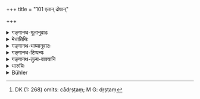 +++
title = "101 एतान् दोषान्"

+++

<details><summary>गङ्गानथ-मूलानुवादः</summary>

‘Having noticed all these evils proceeding prom perjury, speak out directly everything exactly what you have seen and heard.’—(101)
</details>

<details><summary>मेधातिथिः</summary>

ऊहापोहौ वर्जयित्वा यथादृष्टं यथाश्रुतं चादृष्टं[^१] तत्वेन ब्रूहि ॥ ८.१०१ ॥


[^१]:
     DK (1: 268) omits: cādṛṣṭaṃ; M G: dṛṣṭaṃ
</details>

<details><summary>गङ्गानथ-भाष्यानुवादः</summary>

Give up all suspense and hesitation, speak out what you have seen and heard.—(101)
</details>

<details><summary>गङ्गानथ-टिप्पन्यः</summary>

‘*Añjasā*’—‘Without hesitation or śilly-shallying (Medhātithi);—‘truly’ (Govindarāja and Kullūka);—‘quickly’ (Nārāyaṇa).

This verse is quoted in *Aparārka* (p. 674);—in *Smṛticandrikā* (Vyavahāra, p. 205), which explains ‘*añjasā*’ as ‘with a clear heart’;—and in *Kṛtyakalpataru* (35b).
</details>

<details><summary>गङ्गानथ-तुल्य-वाक्यानि</summary>

*Kātyāyana* (Aparārka, p. 675).—‘When they have assembled, they should
say exactly what they have seen or heard.’

[\[See texts under
74.\]]
</details>

<details><summary>भारुचिः</summary>

अमी पञ्च श्लोकाः सर्वसाक्षिसाधारणाः, अमृतवचनप्रतिषेधविद्वेषणार्था अर्थवादाः, न फलविधयः । अकृताभ्यागमकृतविप्रणाशदोषप्रसङ्गात् । एवं च प्रतिपुरुषं शास्त्राधिकारो हीयेत । आनर्थक्यं चास्य स्यात् । येन स्वकृतकर्मफलभोगः शास्त्रस्यार्थवत्त्वम् । अतः शास्त्रविरोधान् न्यायविरोधाच् च प्रतिषेधार्थवादा एवैते विज्ञेयाः ॥ ८.१००–१०२ ॥
</details>

<details><summary>Bühler</summary>

101	'Marking well all the evils (which are produced) by perjury, declare thou openly everything as (thou hast) heard or seen (it).'
</details>

